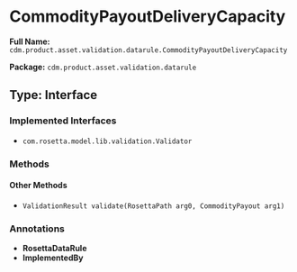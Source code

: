 # CommodityPayoutDeliveryCapacity

**Full Name:** `cdm.product.asset.validation.datarule.CommodityPayoutDeliveryCapacity`

**Package:** `cdm.product.asset.validation.datarule`

## Type: Interface

### Implemented Interfaces

- `com.rosetta.model.lib.validation.Validator`

### Methods

#### Other Methods

- `ValidationResult validate(RosettaPath arg0, CommodityPayout arg1)`

### Annotations

- **RosettaDataRule**
- **ImplementedBy**

